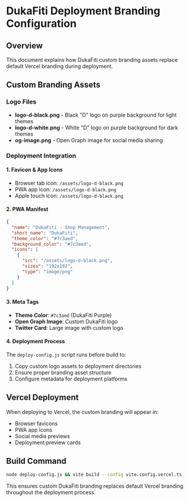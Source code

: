 # DukaFiti Deployment Branding Configuration

## Overview
This document explains how DukaFiti custom branding assets replace default Vercel branding during deployment.

## Custom Branding Assets

### Logo Files
- **logo-d-black.png** - Black "D" logo on purple background for light themes
- **logo-d-white.png** - White "D" logo on purple background for dark themes
- **og-image.png** - Open Graph image for social media sharing

### Deployment Integration

#### 1. Favicon & App Icons
- Browser tab icon: `/assets/logo-d-black.png`
- PWA app icon: `/assets/logo-d-black.png`
- Apple touch icon: `/assets/logo-d-black.png`

#### 2. PWA Manifest
```json
{
  "name": "DukaFiti - Shop Management",
  "short_name": "DukaFiti",
  "theme_color": "#7c3aed",
  "background_color": "#7c3aed",
  "icons": [
    {
      "src": "/assets/logo-d-black.png",
      "sizes": "192x192",
      "type": "image/png"
    }
  ]
}
```

#### 3. Meta Tags
- **Theme Color**: `#7c3aed` (DukaFiti Purple)
- **Open Graph Image**: Custom DukaFiti logo
- **Twitter Card**: Large image with custom logo

#### 4. Deployment Process
The `deploy-config.js` script runs before build to:
1. Copy custom logo assets to deployment directories
2. Ensure proper branding asset structure
3. Configure metadata for deployment platforms

## Vercel Deployment
When deploying to Vercel, the custom branding will appear in:
- Browser favicons
- PWA app icons
- Social media previews
- Deployment preview cards

## Build Command
```bash
node deploy-config.js && vite build --config vite.config.vercel.ts
```

This ensures custom DukaFiti branding replaces default Vercel branding throughout the deployment process.